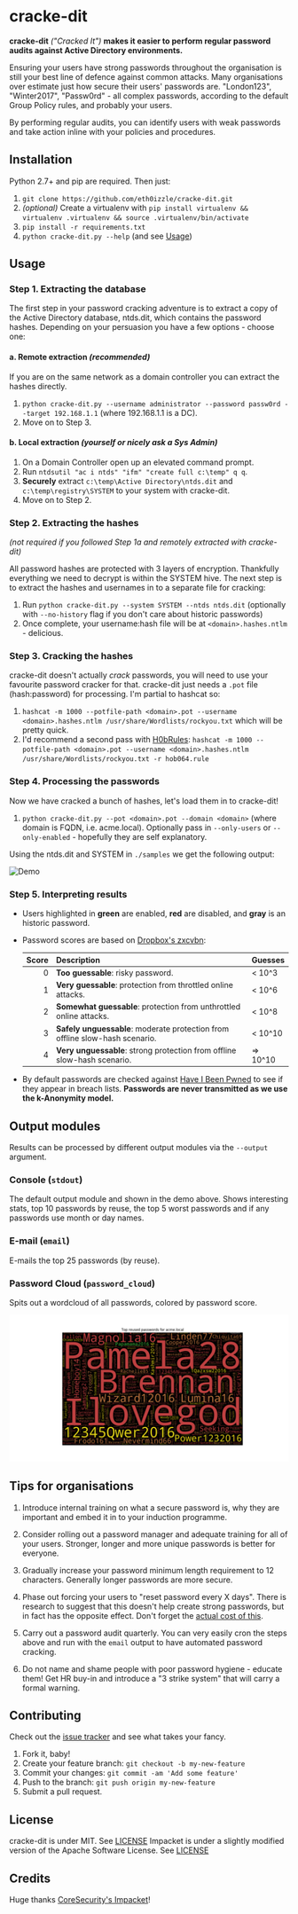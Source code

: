 # cracke-dit
**cracke-dit** *("Cracked It")* **makes it easier to perform regular password audits against Active Directory environments.**

Ensuring your users have strong passwords throughout the organisation is still your best line of defence against common attacks. Many organisations over estimate just how secure their users' passwords are. "London123", "Winter2017", "Passw0rd" - all complex passwords, according to the default Group Policy rules, and probably your users.

By performing regular audits, you can identify users with weak passwords and take action inline with your policies and procedures.

## Installation

Python 2.7+ and pip are required. Then just:

1. `git clone https://github.com/eth0izzle/cracke-dit.git`
2. *(optional)* Create a virtualenv with `pip install virtualenv && virtualenv .virtualenv && source .virtualenv/bin/activate`
2. `pip install -r requirements.txt`
3. `python cracke-dit.py --help` (and see [Usage](#usage))

## Usage
### Step 1. Extracting the database
The first step in your password cracking adventure is to extract a copy of the Active Directory database, ntds.dit, which contains the password hashes. Depending on your persuasion you have a few options - choose one:

#### a. Remote extraction *(recommended)*
If you are on the same network as a domain controller you can extract the hashes directly.
1. `python cracke-dit.py --username administrator --password passw0rd --target 192.168.1.1` (where 192.168.1.1 is a DC).
2. Move on to Step 3.

#### b. Local extraction *(yourself or nicely ask a Sys Admin)*
1. On a Domain Controller open up an elevated command prompt.
2. Run `ntdsutil "ac i ntds" "ifm" "create full c:\temp" q q`.
3. **Securely** extract `c:\temp\Active Directory\ntds.dit` and `c:\temp\registry\SYSTEM` to your system with cracke-dit.
4. Move on to Step 2.

### Step 2. Extracting the hashes

*(not required if you followed Step 1a and remotely extracted with cracke-dit)*

All password hashes are protected with 3 layers of encryption. Thankfully everything we need to decrypt is within the SYSTEM hive. The next step is to extract the hashes and usernames in to a separate file for cracking:

1. Run `python cracke-dit.py --system SYSTEM --ntds ntds.dit` (optionally with `--no-history` flag if you don't care about historic passwords)
2. Once complete, your username:hash file will be at `<domain>.hashes.ntlm` - delicious.

### Step 3. Cracking the hashes
cracke-dit doesn't actually *crack* passwords, you will need to use your favourite password cracker for that. cracke-dit just needs a `.pot` file (hash:password) for processing. I'm partial to hashcat so:

1. `hashcat -m 1000 --potfile-path <domain>.pot --username <domain>.hashes.ntlm /usr/share/Wordlists/rockyou.txt` which will be pretty quick.
2. I'd recommend a second pass with [H0bRules](https://github.com/praetorian-inc/Hob0Rules): `hashcat -m 1000 --potfile-path <domain>.pot --username <domain>.hashes.ntlm /usr/share/Wordlists/rockyou.txt -r hob064.rule`

### Step 4. Processing the passwords
Now we have cracked a bunch of hashes, let's load them in to cracke-dit!

1. `python cracke-dit.py --pot <domain>.pot --domain <domain>` (where domain is FQDN, i.e. acme.local). Optionally pass in `--only-users` or `--only-enabled` - hopefully they are self explanatory.

Using the ntds.dit and SYSTEM in `./samples` we get the following output:

![Demo](samples/demo.gif)

### Step 5. Interpreting results

* Users highlighted in **green** are enabled, **red** are disabled, and **gray** is an historic password.

* Password scores are based on [Dropbox's zxcvbn](https://github.com/dropbox/zxcvbn):

    | Score         | Description           | Guesses  |
    |------:|:----------------------| :-----|
    | 0     | **Too guessable**: risky password. | < 10^3 |
    | 1     | **Very guessable**: protection from throttled online attacks. | < 10^6 |
    | 2     | **Somewhat guessable**: protection from unthrottled online attacks. | < 10^8 |
    | 3     | **Safely unguessable**: moderate protection from offline slow-hash scenario. | < 10^10 |
    | 4     | **Very unguessable**: strong protection from offline slow-hash scenario. | => 10^10 |

* By default passwords are checked against [Have I Been Pwned](https://haveibeenpwned.com/API/v2) to see if they appear in breach lists. **Passwords are never transmitted as we use the k-Anonymity model.**

## Output modules

Results can be processed by different output modules via the `--output` argument.

### Console (`stdout`)
The default output module and shown in the demo above. Shows interesting stats, top 10 passwords by reuse, the top 5 worst passwords and if any passwords use month or day names.

### E-mail (`email`)
E-mails the top 25 passwords (by reuse).

### Password Cloud (`password_cloud`)
Spits out a wordcloud of all passwords, colored by password score.

![Demo](samples/password_cloud.png)

## Tips for organisations

1. Introduce internal training on what a secure password is, why they are important and embed it in to your induction programme.

2. Consider rolling out a password manager and adequate training for all of your users. Stronger, longer and more unique passwords is better for everyone.

3. Gradually increase your password minimum length requirement to 12 characters. Generally longer passwords are more secure.

4. Phase out forcing your users to "reset password every X days". There is research to suggest that this doesn't help create strong passwords, but in fact has the opposite effect. Don't forget the [actual cost of this](https://www.sans.org/security-awareness-training/blog/why-90-day-rule-password-changing).

5. Carry out a password audit quarterly. You can very easily cron the steps above and run with the `email` output to have automated password cracking.

6. Do not name and shame people with poor password hygiene - educate them! Get HR buy-in and introduce a "3 strike system" that will carry a formal warning.

## Contributing

Check out the [issue tracker](https://github.com/eth0izzle/cracke-dit/issues) and see what takes your fancy.

1. Fork it, baby!
2. Create your feature branch: `git checkout -b my-new-feature`
3. Commit your changes: `git commit -am 'Add some feature'`
4. Push to the branch: `git push origin my-new-feature`
5. Submit a pull request.

## License

cracke-dit is under MIT. See [LICENSE](LICENSE)
Impacket is under a slightly modified version of the Apache Software License. See [LICENSE](impacket/LICENSE)

## Credits

Huge thanks [CoreSecurity's Impacket](https://github.com/CoreSecurity/impacket)!
